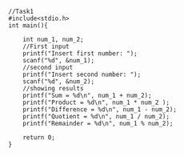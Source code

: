 			
	//Task1	
    #include<stdio.h>  
    int main(){
    
        int num_1, num_2;
        //First input
        printf("Insert first number: ");
        scanf("%d", &num_1);
        //second input
        printf("Insert second number: ");
        scanf("%d", &num_2);
        //showing results
        printf("Sum = %d\n", num_1 + num_2);
        printf("Product = %d\n", num_1 * num_2 );
        printf("Difference = %d\n", num_1 - num_2);
        printf("Quotient = %d\n", num_1 / num_2);
        printf("Remainder = %d\n", num_1 % num_2);
    
        return 0;
    }

